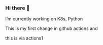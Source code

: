 ### Hi there 👋

<!--
**karthi89ck/karthi89ck** is a ✨ _special_ ✨ repository because its `README.md` (this file) appears on your GitHub profile.

Here are some ideas to get you started:

- 🔭 I’m currently working on K8s, Python
-->
I’m currently working on K8s, Python

This is my first change in github actions and

this is via actions1